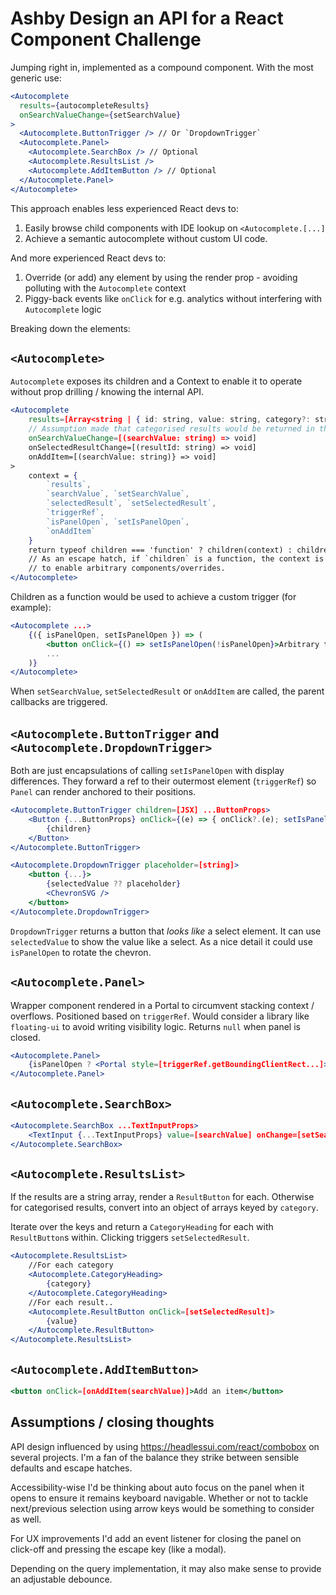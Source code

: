 # Ashby Design an API for a React Component Challenge

Jumping right in, implemented as a compound component. With the most generic use:

```jsx
<Autocomplete
  results={autocompleteResults}
  onSearchValueChange={setSearchValue}
>
  <Autocomplete.ButtonTrigger /> // Or `DropdownTrigger`
  <Autocomplete.Panel>
    <Autocomplete.SearchBox /> // Optional
    <Autocomplete.ResultsList />
    <Autocomplete.AddItemButton /> // Optional
  </Autocomplete.Panel>
</Autocomplete>
```

This approach enables less experienced React devs to:

1. Easily browse child components with IDE lookup on `<Autocomplete.[...]`
2. Achieve a semantic autocomplete without custom UI code.

And more experienced React devs to:

1. Override (or add) any element by using the render prop - avoiding polluting with the `Autocomplete` context
2. Piggy-back events like `onClick` for e.g. analytics without interfering with `Autocomplete` logic

Breaking down the elements:

## `<Autocomplete>`

`Autocomplete` exposes its children and a Context to enable it to operate without prop drilling / knowing the internal API.

```jsx
<Autocomplete
	results=[Array<string | { id: string, value: string, category?: string, metadata: unknown }]
	// Assumption made that categorised results would be returned in the shape above ^
	onSearchValueChange=[(searchValue: string) => void]
	onSelectedResultChange=[(resultId: string) => void]
	onAddItem=[(searchValue: string)} => void]
>
	context = {
		`results`,
		`searchValue`, `setSearchValue`,
		`selectedResult`, `setSelectedResult`,
		`triggerRef`,
		`isPanelOpen`, `setIsPanelOpen`,
		`onAddItem`
	}
	return typeof children === 'function' ? children(context) : children
	// As an escape hatch, if `children` is a function, the context is passed through
	// to enable arbitrary components/overrides.
</Autocomplete>
```

Children as a function would be used to achieve a custom trigger (for example):

```jsx
<Autocomplete ...>
	{({ isPanelOpen, setIsPanelOpen }) => (
		<button onClick={() => setIsPanelOpen(!isPanelOpen}>Arbitrary trigger</button>
		...
	)}
</Autocomplete>
```

When `setSearchValue`, `setSelectedResult` or `onAddItem` are called, the parent callbacks are triggered.

## `<Autocomplete.ButtonTrigger` and `<Autocomplete.DropdownTrigger>`

Both are just encapsulations of calling `setIsPanelOpen` with display differences. They forward a ref to their outermost element (`triggerRef`) so `Panel` can render anchored to their positions.

```jsx
<Autocomplete.ButtonTrigger children=[JSX] ...ButtonProps>
	<Button {...ButtonProps} onClick={(e) => { onClick?.(e); setIsPanelOpen(bool); }}>
		{children}
	</Button>
</Autocomplete.ButtonTrigger>

<Autocomplete.DropdownTrigger placeholder=[string]>
	<button {...}>
		{selectedValue ?? placeholder}
		<ChevronSVG />
	</button>
</Autocomplete.DropdownTrigger>
```

`DropdownTrigger` returns a button that _looks like_ a select element. It can use `selectedValue` to show the value like a select. As a nice detail it could use `isPanelOpen` to rotate the chevron.

## `<Autocomplete.Panel>`

Wrapper component rendered in a Portal to circumvent stacking context / overflows. Positioned based on `triggerRef`. Would consider a library like `floating-ui` to avoid writing visibility logic. Returns `null` when panel is closed.

```jsx
<Autocomplete.Panel>
	{isPanelOpen ? <Portal style=[triggerRef.getBoundingClientRect...]>{children}</Portal> : null}
</Autocomplete.Panel>
```

## `<Autocomplete.SearchBox>`

```jsx
<Autocomplete.SearchBox ...TextInputProps>
	<TextInput {...TextInputProps} value=[searchValue] onChange=[setSearchValue]>
</Autocomplete.SearchBox>
```

## `<Autocomplete.ResultsList>`

If the results are a string array, render a `ResultButton` for each. Otherwise for categorised results, convert into an object of arrays keyed by `category`.

Iterate over the keys and return a `CategoryHeading` for each with `ResultButton`s within. Clicking triggers `setSelectedResult`.

```jsx
<Autocomplete.ResultsList>
	//For each category
	<Autocomplete.CategoryHeading>
		{category}
	</Autocomplete.CategoryHeading>
	//For each result..
	<Autocomplete.ResultButton onClick=[setSelectedResult]>
		{value}
	</Autocomplete.ResultButton>
</Autocomplete.ResultsList>
```

## `<Autocomplete.AddItemButton>`

```jsx
<button onClick=[onAddItem(searchValue)]>Add an item</button>
```

## Assumptions / closing thoughts

API design influenced by using https://headlessui.com/react/combobox on several projects. I'm a fan of the balance they strike between sensible defaults and escape hatches.

Accessibility-wise I'd be thinking about auto focus on the panel when it opens to ensure it remains keyboard navigable. Whether or not to tackle next/previous selection using arrow keys would be something to consider as well.

For UX improvements I'd add an event listener for closing the panel on click-off and pressing the escape key (like a modal).

Depending on the query implementation, it may also make sense to provide an adjustable debounce.
